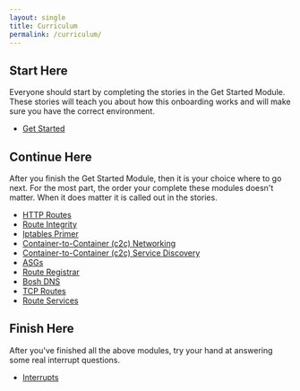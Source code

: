 ```yaml
---
layout: single
title: Curriculum
permalink: /curriculum/
---
```


## Start Here

Everyone should start by completing the stories in the Get Started Module.
These stories will teach you about how this onboarding works and will make sure
you have the correct environment.
* [Get Started](../get-started/intro)

## Continue Here

After you finish the Get Started Module, then it is your choice where to go
next. For the most part, the order your complete these modules doesn't matter.
When it does matter it is called out in the stories.

* [HTTP Routes](../http-routes/intro)
* [Route Integrity](../route-integrity/intro)
* [Iptables Primer](../iptables/intro)
* [Container-to-Container (c2c) Networking](../c2c/intro)
* [Container-to-Container (c2c) Service Discovery](../service-discovery/intro)
* [ASGs](../asgs/intro)
* [Route Registrar](../route-registrar/intro)
* [Bosh DNS](../bosh-dns/intro)
* [TCP Routes](../tcp-routes/intro)
* [Route Services](../route-services/intro)

## Finish Here

After you've finished all the above modules, try your hand at answering some
real interrupt questions.
* [Interrupts](../interrupts/intro)
